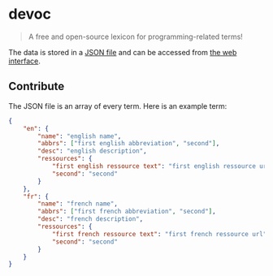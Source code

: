 # devoc

> A free and open-source lexicon for programming-related terms!

The data is stored in a [JSON file](src/data.json) and can be accessed from [the web interface](https://tleb.github.io/devoc/).

## Contribute

The JSON file is an array of every term. Here is an example term:

```json
{
    "en": {
        "name": "english name",
        "abbrs": ["first english abbreviation", "second"],
        "desc": "english description",
        "ressources": {
            "first english ressource text": "first english ressource url",
            "second": "second"
        }
    },
    "fr": {
        "name": "french name",
        "abbrs": ["first french abbreviation", "second"],
        "desc": "french description",
        "ressources": {
            "first french ressource text": "first french ressource url",
            "second": "second"
        }
    }
}
```

